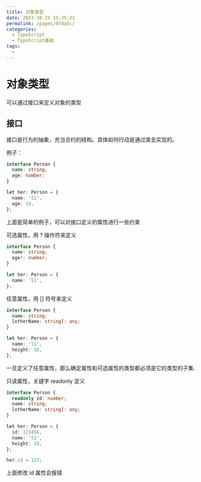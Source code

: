```yaml
---
title: 对象类型
date: 2023-10-25 15:35:23
permalink: /pages/97da5c/
categories:
  - TypeScript
  - TypeScript基础
tags:
  -
---
```


# 对象类型

可以通过接口来定义对象的类型

## 接口

接口是行为的抽象，充当合约的结构。具体如何行动是通过类去实现的。

例子：

```ts
interface Person {
  name: string;
  age: number;
}

let her: Person = {
  name: 'li',
  age: 18,
};
```

上面是简单的例子，可以对接口定义的属性进行一些约束

可选属性，用 ? 操作符来定义

```ts
interface Person {
  name: string;
  age?: number;
}

let her: Person = {
  name: 'li',
};
```

任意属性，用 [] 符号来定义

```ts
interface Person {
  name: string;
  [otherName: string]: any;
}

let her: Person = {
  name: 'li',
  height: 18,
};
```

一旦定义了任意属性，那么确定属性和可选属性的类型都必须是它的类型的子集.

只读属性，关键字 readonly 定义

```ts
interface Person {
  readonly id: number;
  name: string;
  [otherName: string]: any;
}

let her: Person = {
  id: 123456,
  name: 'li',
  height: 18,
};

her.id = 123;
```

上面修改 id 属性会报错
